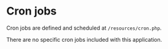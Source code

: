 # Cron jobs

Cron jobs are defined and scheduled at `/resources/cron.php`.

There are no specific cron jobs included with this application.